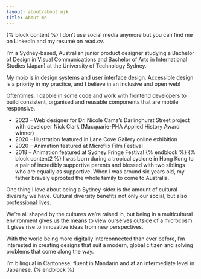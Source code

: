 ```yaml
---
layout: about/about.njk
title: About me
---
```


{% block content %}
I don’t use social media anymore but you can find me on LinkedIn and my resumé on read.cv.

I’m a Sydney-based, Australian junior product designer studying a Bachelor of Design in Visual Communications and Bachelor of Arts in International Studies (Japan) at the University of Technology Sydney. 

My mojo is in design systems and user interface design. Accessible design is a priority in my practice, and I believe in an inclusive and open web!

Oftentimes, I dabble in some code and work with frontend developers to build consistent, organised and reusable components that are mobile responsive.

- 2023 – Web designer for Dr. Nicole Cama’s Darlinghurst Street project with developer Nick Clark (Macquarie-PHA Applied History Award winner)
- 2020 – Illustration featured in Lane Cove Gallery online exhibition
- 2020 – Animation featured at Microflix Film Festival
- 2018 – Animation featured at Sydney Fringe Festival
{% endblock %}
{% block content2 %}
I was born during a tropical cyclone in Hong Kong to a pair of incredibly supportive parents and blessed with two siblings who are equally as supportive. When I was around six years old, my father bravely uprooted the whole family to come to Australia.

One thing I love about being a Sydney-sider is the amount of cultural diversity we have. Cultural diversity benefits not only our social, but also professional lives.

We’re all shaped by the cultures we’re raised in, but being in a multicultural environment gives us the means to view ourselves outside of a microcosm. It gives rise to innovative ideas from new perspectives.

With the world being more digitally interconnected than ever before, I’m interested in creating designs that suit a modern, global citizen and solving problems that come along the way.

I’m bilingual in Cantonese, fluent in Mandarin and at an intermediate level in Japanese.
{% endblock %}